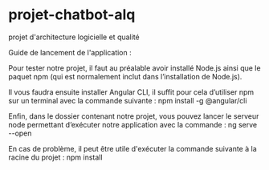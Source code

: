 # projet-chatbot-alq
projet d'architecture logicielle et qualité

Guide de lancement de l'application :

Pour tester notre projet, il faut au préalable avoir installé Node.js ainsi que le paquet npm (qui est normalement inclut dans l’installation de Node.js).

Il vous faudra ensuite installer Angular CLI, il suffit pour cela d’utiliser npm sur un terminal avec la commande suivante :
npm install -g @angular/cli

Enfin, dans le dossier contenant notre projet, vous pouvez lancer le serveur node permettant d’exécuter notre application avec la commande :
ng serve --open

En cas de problème, il peut être utile d'exécuter la commande suivante à la racine du projet :
npm install

